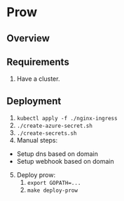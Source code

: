# Prow

## Overview

## Requirements

1. Have a cluster.

## Deployment

1. `kubectl apply -f ./nginx-ingress`
2. `./create-azure-secret.sh`
3. `./create-secrets.sh`
4. Manual steps:
  - Setup dns based on domain
  - Setup webhook based on domain
5. Deploy prow:
   1. `export GOPATH=...`
   2. `make deploy-prow`
